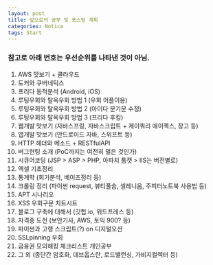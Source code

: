 ```yaml
---
layout: post
title: 앞으로의 공부 및 포스팅 계획
categories: Notice
tags: Start
---
```


### 참고로 아래 번호는 우선순위를 나타낸 것이 아님.

1. AWS 맛보기 + 클라우드
2. 도커와 쿠버네틱스
3. 프리다 동적분석 (Android, iOS)
4. 루팅우회와 탈옥우회 방법 1 (우회 어플이용)
5. 루팅우회와 탈옥우회 방법 2 (아이다 분기문 수정)
6. 루팅우회와 탈옥우회 방법 3 (프리다 후킹)
7. 웹개발 맛보기 (자바스프링, 자바스크립트 + 제이쿼리 에이젝스, 장고 등)
8. 앱개발 맛보기 (안드로이드 자바, 스위프트 등)
9. HTTP 헤더와 메소드 + RESTfulAPI
10. 버그헌팅 소개 (PoC까지는 여전히 멀은 것인가)
11. 시큐어코딩 (JSP > ASP > PHP, 아파치 톰캣 > IIS는 버전별로)
12. 엑셀 기초정리
13. 통계학 (회기분석, 베이즈정리 등)
14. 크롤링 정리 (파이썬 request, 뷰티풀숩, 셀레니움, 주피터노트북 사용법 등)
15. APT 시나리오
16. XSS 우회구문 치트시트
17. 블로그 구축에 대해서 (깃헙.io, 워드프레스 등)
18. 자격증 도전 (보안기사, AWS, 토익 900? 등)
19. 파이썬과 고랭 스크립트(?) on 디지털오션
20. SSLpinning 우회
21. 금융권 모의해킹 체크리스트 개인공부
22. 그 외 (종단간 암호화, 데브옵스란, 로드밸런싱, 가비지컬렉터 등)